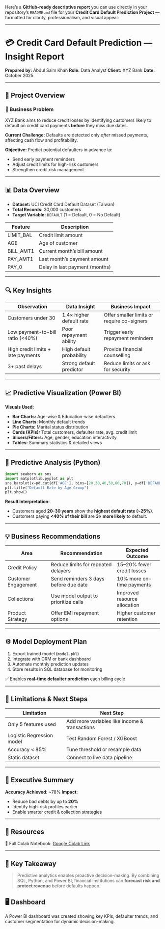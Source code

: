 Here’s a **GitHub-ready descriptive report** you can use directly in your repository’s `README.md` file for your **Credit Card Default Prediction Project** — formatted for clarity, professionalism, and visual appeal:

---

# 💳 Credit Card Default Prediction — Insight Report

**Prepared by:** Abdul Saim Khan
**Role:** Data Analyst
**Client:** XYZ Bank
**Date:** October 2025

---

## 📘 Project Overview

### 🧩 Business Problem

XYZ Bank aims to reduce credit losses by identifying customers likely to default on credit card payments **before** they miss due dates.

**Current Challenge:**
Defaults are detected only *after* missed payments, affecting cash flow and profitability.

**Objective:**
Predict potential defaulters in advance to:

* Send early payment reminders
* Adjust credit limits for high-risk customers
* Strengthen credit risk management

---

## 📊 Data Overview

* **Dataset:** UCI Credit Card Default Dataset (Taiwan)
* **Total Records:** 30,000 customers
* **Target Variable:** `DEFAULT` (1 = Default, 0 = No Default)

| Feature   | Description                    |
| --------- | ------------------------------ |
| LIMIT_BAL | Credit limit amount            |
| AGE       | Age of customer                |
| BILL_AMT1 | Current month’s bill amount    |
| PAY_AMT1  | Last month’s payment amount    |
| PAY_0     | Delay in last payment (months) |

---

## 🔍 Key Insights

| Observation                        | Data Insight             | Business Impact                            |
| ---------------------------------- | ------------------------ | ------------------------------------------ |
| Customers under 30                 | 1.4× higher default rate | Offer smaller limits or require co-signers |
| Low payment-to-bill ratio (<40%)   | Poor repayment ability   | Trigger early repayment reminders          |
| High credit limits + late payments | High default probability | Provide financial counselling              |
| 3+ past delays                     | Strong default predictor | Reduce limits or ask for security          |

---

## 📈 Predictive Visualization (Power BI)

**Visuals Used:**

* **Bar Charts:** Age-wise & Education-wise defaulters
* **Line Charts:** Monthly default trends
* **Pie Charts:** Marital status distribution
* **Cards (KPIs):** Total customers, defaulter rate, avg. credit limit
* **Slicers/Filters:** Age, gender, education interactivity
* **Tables:** Summary statistics & detailed views

---

## 🐍 Predictive Analysis (Python)

```python
import seaborn as sns
import matplotlib.pyplot as plt
sns.barplot(x=pd.cut(df['AGE'], bins=[20,30,40,50,60,70]), y=df['DEFAULT'])
plt.title("Default Rate by Age Group")
plt.show()
```

**Result Interpretation:**

* Customers aged **20–30 years** show the **highest default rate (~25%)**.
* Customers paying **<40% of their bill** are **3× more likely** to default.

---

## 💡 Business Recommendations

| Area                | Recommendation                        | Expected Outcome             |
| ------------------- | ------------------------------------- | ---------------------------- |
| Credit Policy       | Reduce limits for repeated delayers   | 15–20% fewer credit losses   |
| Customer Engagement | Send reminders 3 days before due date | 10% more on-time payments    |
| Collections         | Use model output to prioritize calls  | Improved resource allocation |
| Product Strategy    | Offer EMI repayment options           | Higher customer retention    |

---

## ⚙️ Model Deployment Plan

1. Export trained model (`model.pkl`)
2. Integrate with CRM or bank dashboard
3. Automate monthly prediction updates
4. Store results in SQL database for monitoring

✅ Enables **real-time defaulter prediction** each billing cycle

---

## 🚧 Limitations & Next Steps

| Limitation                | Next Step                                     |
| ------------------------- | --------------------------------------------- |
| Only 5 features used      | Add more variables like income & transactions |
| Logistic Regression model | Test Random Forest / XGBoost                  |
| Accuracy < 85%            | Tune threshold or resample data               |
| Static dataset            | Connect to live data pipeline                 |

---

## 🧾 Executive Summary

**Accuracy Achieved:** ~78%
**Impact:**

* Reduce bad debts by up to **20%**
* Identify high-risk profiles earlier
* Enable smarter credit & collection strategies

---

## 🔗 Resources

📄 Full Colab Notebook: [Google Colab Link](https://colab.research.google.com/drive/1zk1mQhbN24POsVmTskq6FlKHkkxdAH-N)

---

## 🧠 Key Takeaway

> Predictive analytics enables proactive decision-making.
> By combining SQL, Python, and Power BI, financial institutions can **forecast risk and protect revenue** before defaults happen.

## 🖥️ Dashboard

A Power BI dashboard was created showing key KPIs, defaulter trends, and customer segmentation for dynamic decision-making. 
 
